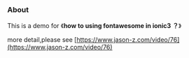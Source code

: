 ### About


This is a demo for 《**how to using fontawesome in ionic3 ？**》

more detail,please see [https://www.jason-z.com/video/76](https://www.jason-z.com/video/76)

